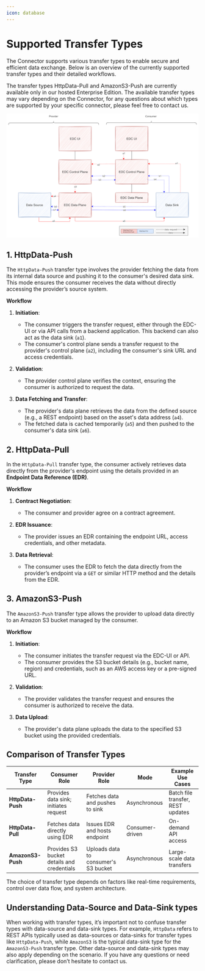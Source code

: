 ```yaml
---
icon: database
---
```


# Supported Transfer Types

The Connector supports various transfer types to enable secure and efficient data exchange. Below is an overview of the currently supported transfer types and their detailed workflows.

The transfer types HttpData-Pull and AmazonS3-Push are currently available only in our hosted Enterprise Edition. The available transfer types may vary depending on the Connector, for any questions about which types are supported by your specific connector, please feel free to contact us.

![Data Transfer Types](images/data-transfer-types.png)

## **1. HttpData-Push**

The `HttpData-Push` transfer type involves the provider fetching the data from its internal data source and pushing it to the consumer's desired data sink. This mode ensures the consumer receives the data without directly accessing the provider’s source system.

**Workflow**
1. **Initiation**:
   - The consumer triggers the transfer request, either through the EDC-UI or via API calls from a backend application. This backend can also act as the data sink (`a1`).
   - The consumer's control plane sends a transfer request to the provider's control plane (`a2`), including the consumer's sink URL and access credentials.

2. **Validation**:
   - The provider control plane verifies the context, ensuring the consumer is authorized to request the data.

3. **Data Fetching and Transfer**:
   - The provider's data plane retrieves the data from the defined source (e.g., a REST endpoint) based on the asset's data address (`a4`).
   - The fetched data is cached temporarily (`a5`) and then pushed to the consumer's data sink (`a6`).

## **2. HttpData-Pull**

In the `HttpData-Pull` transfer type, the consumer actively retrieves data directly from the provider's endpoint using the details provided in an **Endpoint Data Reference (EDR)**.

**Workflow**
1. **Contract Negotiation**:
   - The consumer and provider agree on a contract agreement.

2. **EDR Issuance**:
   - The provider issues an EDR containing the endpoint URL, access credentials, and other metadata.

3. **Data Retrieval**:
   - The consumer uses the EDR to fetch the data directly from the provider’s endpoint via a `GET` or similar HTTP method and the details from the EDR.

## **3. AmazonS3-Push**

The `AmazonS3-Push` transfer type allows the provider to upload data directly to an Amazon S3 bucket managed by the consumer.

**Workflow**
1. **Initiation**:
   - The consumer initiates the transfer request via the EDC-UI or API.
   - The consumer provides the S3 bucket details (e.g., bucket name, region) and credentials, such as an AWS access key or a pre-signed URL.

2. **Validation**:
   - The provider validates the transfer request and ensures the consumer is authorized to receive the data.

3. **Data Upload**:
   - The provider's data plane uploads the data to the specified S3 bucket using the provided credentials.


## **Comparison of Transfer Types**

| Transfer Type      | Consumer Role                     | Provider Role                     | Mode                     | Example Use Cases                  |
|---------------------|-----------------------------------|------------------------------------|--------------------------|------------------------------------|
| **HttpData-Push**   | Provides data sink; initiates request | Fetches data and pushes to sink  | Asynchronous            | Batch file transfer, REST updates |
| **HttpData-Pull**   | Fetches data directly using EDR   | Issues EDR and hosts endpoint      | Consumer-driven          | On-demand API access              |
| **AmazonS3-Push**   | Provides S3 bucket details and credentials | Uploads data to consumer's S3 bucket | Asynchronous            | Large-scale data transfers |

The choice of transfer type depends on factors like real-time requirements, control over data flow, and system architecture.

## **Understanding Data-Source and Data-Sink types**

When working with transfer types, it’s important not to confuse transfer types with data-source and data-sink types. For example, `HttpData` refers to REST APIs typically used as data-sources or data-sinks for transfer types like `HttpData-Push`, while `AmazonS3` is the typical data-sink type for the `AmazonS3-Push` transfer type. Other data-source and data-sink types may also apply depending on the scenario. If you have any questions or need clarification, please don’t hesitate to contact us.
